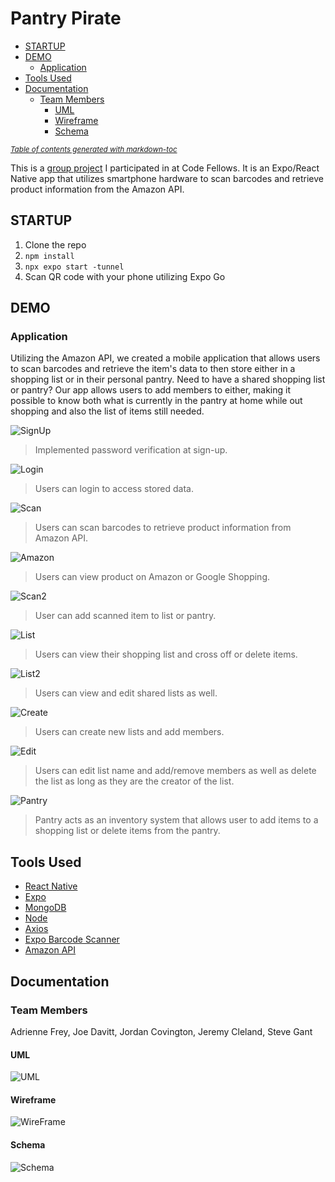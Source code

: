 # Pantry Pirate

* [STARTUP](#startup)
* [DEMO](#demo)
  * [Application](#application)
* [Tools Used](#tools-used)
* [Documentation](#documentation)
  * [Team Members](#team-members)
    * [UML](#uml)
    * [Wireframe](#wireframe)
    * [Schema](#schema)

<small><i><a href='http://ecotrust-canada.github.io/markdown-toc/'>Table of contents generated with markdown-toc</a></i></small>

This is a [group project](https://github.com/PriceFinder/PantryPirate-FE) I participated in at Code Fellows. It is an Expo/React Native app that utilizes smartphone hardware to scan barcodes and retrieve product information from the Amazon API.

## STARTUP

1. Clone the repo
2. `npm install`
3. `npx expo start -tunnel`
4. Scan QR code with your phone utilizing Expo Go

## DEMO

### Application

Utilizing the Amazon API, we created a mobile application that allows users to scan barcodes and retrieve the item's data to then store either in a shopping list or in their personal pantry. Need to have a shared shopping list or pantry? Our app allows users to add members to either, making it possible to know both what is currently in the pantry at home while out shopping and also the list of items still needed.

![SignUp](./assets/demo/login1.gif)
> Implemented password verification at sign-up.

![Login](./assets/demo/login2.gif)
> Users can login to access stored data.

![Scan](./assets/demo/scan.gif)
> Users can scan barcodes to retrieve product information from Amazon API.

![Amazon](./assets/demo/amazon.gif)
> Users can view product on Amazon or Google Shopping.

![Scan2](./assets/demo/scan2.gif)
> User can add scanned item to list or pantry.

![List](./assets/demo/list1.gif)
> Users can view their shopping list and cross off or delete items.

![List2](./assets/demo/list2.gif)
> Users can view and edit shared lists as well.

![Create](./assets/demo/createList.gif)
> Users can create new lists and add members.

![Edit](./assets/demo/editList.gif)
> Users can edit list name and add/remove members as well as delete the list as long as they are the creator of the list.

![Pantry](./assets/demo/pantry.gif)
> Pantry acts as an inventory system that allows user to add items to a shopping list or delete items from the pantry.

## Tools Used

* [React Native](https://reactnative.dev/)
* [Expo](https://expo.io/)
* [MongoDB](https://www.mongodb.com/)
* [Node](https://nodejs.org/en/)
* [Axios](https://www.npmjs.com/package/axios)
* [Expo Barcode Scanner](https://docs.expo.io/versions/latest/sdk/bar-code-scanner/)
* [Amazon API](https://rapidapi.com/logicbuilder/api/amazon-product-reviews-keywords/)

## Documentation

### Team Members

Adrienne Frey, Joe Davitt, Jordan Covington, Jeremy Cleland, Steve Gant

#### UML

![UML](assets/PantryPirate_UML.png)

#### Wireframe

![WireFrame](/assets/pricefinderWF.png)

#### Schema

![Schema](assets/PantryPirateSchema.PNG)
